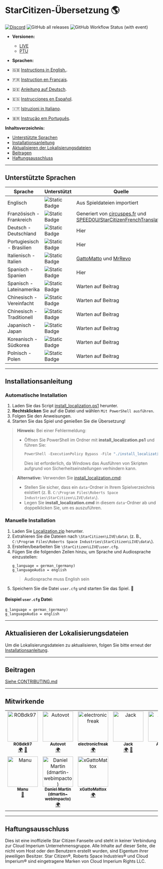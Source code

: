 # StarCitizen-Übersetzung 🌎

[![Discord](https://img.shields.io/discord/1185135396112322620?logo=discord&label=discord)](https://discord.gg/Gbvz9fTmZU)
![GitHub all releases](https://img.shields.io/github/downloads/Dymerz/StarCitizen-Localization/total)
![GitHub Workflow Status (with event)](https://img.shields.io/github/actions/workflow/status/Dymerz/StarCitizen-Localization/.github%2Fworkflows%2Fvalidate-global-ini.yaml?event=push&label=INI%20Validation&link=https%3A%2F%2Fgithub.com%2FDymerz%2FStarCitizen-Localization%2Factions%2Fworkflows%2Fvalidate-global-ini.yaml)

- **Versionen:**
  - [LIVE](https://github.com/Dymerz/StarCitizen-Localization/blob/main/README_de.md)
  - [PTU](https://github.com/Dymerz/StarCitizen-Localization/blob/ptu/README_de.md)

- **Sprachen:**
- 🇬🇧 [Instructions in English.](README.md).
- 🇫🇷 [Instruction en Français](README_fr.md).
- 🇩🇪 [Anleitung auf Deutsch](README_de.md).
- 🇪🇸 [Instrucciones en Español](README_es.md).
- 🇮🇹 [Istruzioni in Italiano](README_it.md).
- 🇧🇷 [Instrução em Português](README_ptbr.md).

**Inhaltsverzeichnis:**
  - [Unterstützte Sprachen](#unterstützte-sprachen)
  - [Installationsanleitung](#installationsanleitung)
  - [Aktualisieren der Lokalisierungsdateien](#aktualisieren-der-lokalisierungsdateien)
  - [Beitragen](#beitragen)
  - [Haftungsausschluss](#haftungsausschluss)

---
## Unterstützte Sprachen

| Sprache                 | Unterstützt | Quelle |
|--------------------------|-------------|--------|
| Englisch                | ![Static Badge](https://img.shields.io/badge/4.0.2-PTU-brightgreen) | Aus Spieldateien importiert |
| Französisch - Frankreich | ![Static Badge](https://img.shields.io/badge/4.0.1-LIVE-brightgreen) | Generiert von [circuspes.fr](https://traduction.circuspes.fr) und [SPEED0U/StarCitizenFrenchTranslation](https://github.com/SPEED0U/StarCitizenFrenchTranslation) |
| Deutsch - Deutschland   | ![Static Badge](https://img.shields.io/badge/4.0.1-LIVE-brightgreen) | Hier |
| Portugiesisch - Brasilien| ![Static Badge](https://img.shields.io/badge/4.0.1-LIVE-brightgreen) | Hier |
| Italienisch - Italien   | ![Static Badge](https://img.shields.io/badge/3.24.1-LIVE-yellow) | [GattoMatto](https://robertsspaceindustries.com/citizens/GattoMatto) und [MrRevo](https://robertsspaceindustries.com/citizens/MrRevo) |
| Spanisch - Spanien      | ![Static Badge](https://img.shields.io/badge/3.23.1a-LIVE-orange) | Hier |
| Spanisch - Lateinamerika| ![Static Badge](https://img.shields.io/badge/x.xx.x-LIVE-darkred) | Warten auf Beitrag |
| Chinesisch - Vereinfacht| ![Static Badge](https://img.shields.io/badge/x.xx.x-LIVE-darkred) | Warten auf Beitrag |
| Chinesisch - Traditionell| ![Static Badge](https://img.shields.io/badge/x.xx.x-LIVE-darkred) | Warten auf Beitrag |
| Japanisch - Japan       | ![Static Badge](https://img.shields.io/badge/x.xx.x-LIVE-darkred) | Warten auf Beitrag |
| Koreanisch - Südkorea   | ![Static Badge](https://img.shields.io/badge/x.xx.x-LIVE-darkred) | Warten auf Beitrag |
| Polnisch - Polen        | ![Static Badge](https://img.shields.io/badge/x.xx.x-LIVE-darkred) | Warten auf Beitrag |

---
## Installationsanleitung

### Automatische Installation

1. Laden Sie das Script [install_localization.ps1](https://github.com/Dymerz/StarCitizen-Localization/releases/latest/download/install_localization.ps1) herunter.
2. **Rechtsklicken** Sie auf die Datei und wählen `Mit PowerShell ausführen`.
3. Folgen Sie den Anweisungen.
4. Starten Sie das Spiel und genießen Sie die Übersetzung!

> **Hinweis:** Bei einer Fehlermeldung:
> - Öffnen Sie PowerShell im Ordner mit **install_localization.ps1** und führen Sie:
>   ```powershell
>   PowerShell -ExecutionPolicy Bypass -File "./install_localization.ps1"
>   ```
>   Dies ist erforderlich, da Windows das Ausführen von Skripten aufgrund von Sicherheitseinstellungen verhindern kann.

> **Alternative:** Verwenden Sie [install_localization.cmd](https://github.com/Dymerz/StarCitizen-Localization/releases/latest/download/install_localization.cmd):
> - Stellen Sie sicher, dass ein `data`-Ordner in Ihrem Spielverzeichnis existiert (z. B. `C:\Program Files\Roberts Space Industries\StarCitizen\LIVE\data\`).
> - Legen Sie **install_localization.cmd** in diesem `data`-Ordner ab und doppelklicken Sie, um es auszuführen.

### Manuelle Installation

1. Laden Sie [Localization.zip](https://github.com/Dymerz/StarCitizen-Localization/releases/latest/download/Localization.zip) herunter.
2. Extrahieren Sie die Dateien nach `\StarCitizen\LIVE\data\` (z. B., `C:\Program Files\Roberts Space Industries\StarCitizen\LIVE\data\`).
3. Erstellen/bearbeiten Sie `\StarCitizen\LIVE\user.cfg`.
4. Fügen Sie die folgenden Zeilen hinzu, um Sprache und Audiosprache einzustellen:
   ```plaintext
   g_language = german_(germany)
   g_languageAudio = english
   ```
   > Audiosprache muss English sein
5. Speichern Sie die Datei `user.cfg` und starten Sie das Spiel. 🚀

#### Beispiel `user.cfg` Datei:
```plaintext
g_language = german_(germany)
g_languageAudio = english
```

---
## Aktualisieren der Lokalisierungsdateien
Um die Lokalisierungsdateien zu aktualisieren, folgen Sie bitte erneut der [Installationsanleitung](#installationsanleitung).

---
## Beitragen
[Siehe CONTRIBUTING.md](CONTRIBUTING.md)

---
## Mitwirkende
<!-- ALL-CONTRIBUTORS-LIST:START - Do not remove or modify this section -->
<!-- prettier-ignore-start -->
<!-- markdownlint-disable -->
<table>
  <tbody>
    <tr>
      <td align="center" valign="top" width="14.28%"><a href="https://github.com/ROBdk97"><img src="https://avatars.githubusercontent.com/u/9892024?v=4?s=100" width="100px;" alt="ROBdk97"/><br /><sub><b>ROBdk97</b></sub></a><br /><a href="#translation-ROBdk97" title="Translation">🌍</a> <a href="#projectManagement-ROBdk97" title="Project Management">📆</a></td>
      <td align="center" valign="top" width="14.28%"><a href="https://github.com/Autovot"><img src="https://avatars.githubusercontent.com/u/87210193?v=4?s=100" width="100px;" alt="Autovot"/><br /><sub><b>Autovot</b></sub></a><br /><a href="#translation-Autovot" title="Translation">🌍</a></td>
      <td align="center" valign="top" width="14.28%"><a href="https://github.com/electronicfreak"><img src="https://avatars.githubusercontent.com/u/11193801?v=4?s=100" width="100px;" alt="electronicfreak"/><br /><sub><b>electronicfreak</b></sub></a><br /><a href="#translation-electronicfreak" title="Translation">🌍</a></td>
      <td align="center" valign="top" width="14.28%"><a href="https://github.com/Jack-mk"><img src="https://avatars.githubusercontent.com/u/22667101?v=4?s=100" width="100px;" alt="Jack"/><br /><sub><b>Jack</b></sub></a><br /><a href="#translation-Jack-mk" title="Translation">🌍</a> <a href="#projectManagement-Jack-mk" title="Project Management">📆</a></td>
      <td align="center" valign="top" width="14.28%"><a href="https://github.com/Auhrus"><img src="https://avatars.githubusercontent.com/u/57270834?v=4?s=100" width="100px;" alt="Auhrus"/><br /><sub><b>Auhrus</b></sub></a><br /><a href="#translation-Auhrus" title="Translation">🌍</a> <a href="#projectManagement-Auhrus" title="Project Management">📆</a></td>
      <td align="center" valign="top" width="14.28%"><a href="https://github.com/Nxzzin"><img src="https://avatars.githubusercontent.com/u/148262077?v=4?s=100" width="100px;" alt="Nxzzin"/><br /><sub><b>Nxzzin</b></sub></a><br /><a href="#translation-Nxzzin" title="Translation">🌍</a></td>
      <td align="center" valign="top" width="14.28%"><a href="https://github.com/InterPlay02"><img src="https://avatars.githubusercontent.com/u/23037423?v=4?s=100" width="100px;" alt="InterPlay"/><br /><sub><b>InterPlay</b></sub></a><br /><a href="#translation-InterPlay02" title="Translation">🌍</a></td>
    </tr>
    <tr>
      <td align="center" valign="top" width="14.28%"><a href="https://github.com/Brill65"><img src="https://avatars.githubusercontent.com/u/8363399?v=4?s=100" width="100px;" alt="Manu"/><br /><sub><b>Manu</b></sub></a><br /><a href="#review-Brill65" title="Reviewed Pull Requests">👀</a></td>
      <td align="center" valign="top" width="14.28%"><a href="https://github.com/danidomen"><img src="https://avatars.githubusercontent.com/u/5998908?v=4?s=100" width="100px;" alt="Daniel Martin (dmartin-webimpacto)"/><br /><sub><b>Daniel Martin (dmartin-webimpacto)</b></sub></a><br /><a href="#translation-danidomen" title="Translation">🌍</a></td>
	  <td align="center" valign="top" width="14.28%"><a href="https://github.com/xGattoMattox"><img src="https://avatars.githubusercontent.com/u/149336969?v=4?s=100" width="100px;" alt="xGattoMattox"/><br /><sub><b>xGattoMattox</b></sub></a><br /><a href="#translation-xGattoMattox" title="Translation">🌍</a></td>
    </tr>
  </tbody>
</table>

<!-- markdownlint-restore -->
<!-- prettier-ignore-end -->

<!-- ALL-CONTRIBUTORS-LIST:END -->

---
## Haftungsausschluss
Dies ist eine inoffizielle Star Citizen Fanseite und steht in keiner Verbindung zur Cloud Imperium Unternehmensgruppe. Alle Inhalte auf dieser Seite, die nicht vom Host oder den Benutzern erstellt wurden, sind Eigentum ihrer jeweiligen Besitzer. Star Citizen®, Roberts Space Industries® und Cloud Imperium® sind eingetragene Marken von Cloud Imperium Rights LLC.
